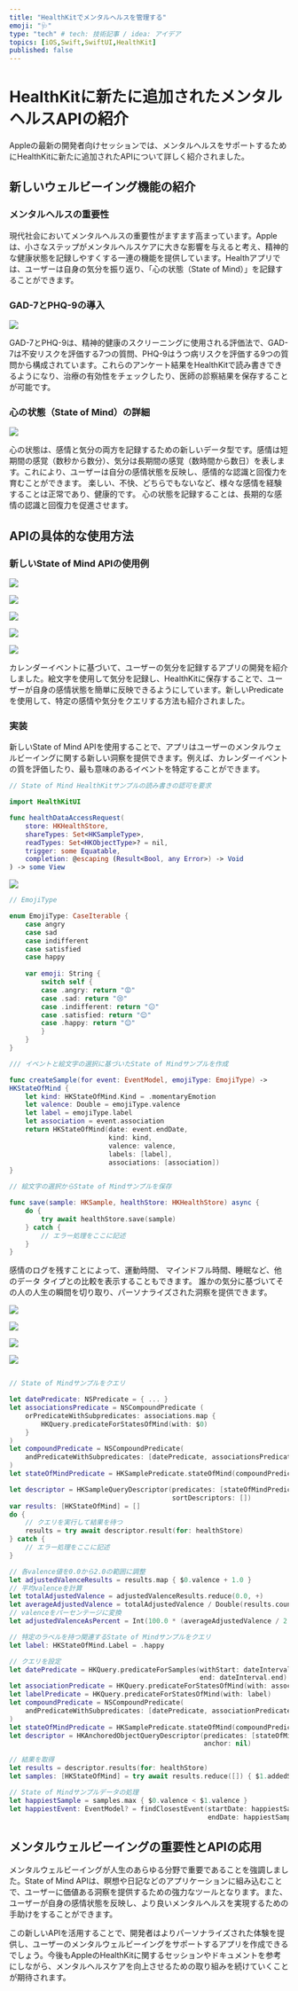 ```yaml
---
title: "HealthKitでメンタルヘルスを管理する"
emoji: "🩺"
type: "tech" # tech: 技術記事 / idea: アイデア
topics: [iOS,Swift,SwiftUI,HealthKit]
published: false
---
```


# HealthKitに新たに追加されたメンタルヘルスAPIの紹介

Appleの最新の開発者向けセッションでは、メンタルヘルスをサポートするためにHealthKitに新たに追加されたAPIについて詳しく紹介されました。

## 新しいウェルビーイング機能の紹介

### メンタルヘルスの重要性

現代社会においてメンタルヘルスの重要性がますます高まっています。Appleは、小さなステップがメンタルヘルスケアに大きな影響を与えると考え、精神的な健康状態を記録しやすくする一連の機能を提供しています。Healthアプリでは、ユーザーは自身の気分を振り返り、「心の状態（State of Mind）」を記録することができます。

### GAD-7とPHQ-9の導入

![](/images/2024-06-15-21-08-21.png)

GAD-7とPHQ-9は、精神的健康のスクリーニングに使用される評価法で、GAD-7は不安リスクを評価する7つの質問、PHQ-9はうつ病リスクを評価する9つの質問から構成されています。これらのアンケート結果をHealthKitで読み書きできるようになり、治療の有効性をチェックしたり、医師の診察結果を保存することが可能です。

### 心の状態（State of Mind）の詳細

![](/images/2024-06-13-05-51-37.png)

心の状態は、感情と気分の両方を記録するための新しいデータ型です。感情は短期間の感覚（数秒から数分）、気分は長期間の感覚（数時間から数日）を表します。これにより、ユーザーは自分の感情状態を反映し、感情的な認識と回復力を育むことができます。
楽しい、不快、どちらでもないなど、様々な感情を経験することは正常であり、健康的です。
心の状態を記録することは、長期的な感情の認識と回復力を促進させます。

## APIの具体的な使用方法

### 新しいState of Mind APIの使用例

![](/images/2024-06-13-05-56-09.png)

![](/images/2024-06-13-05-56-33.png)

![](/images/2024-06-13-05-57-04.png)

![](/images/2024-06-13-05-57-20.png)

![](/images/2024-06-13-05-57-50.png)

カレンダーイベントに基づいて、ユーザーの気分を記録するアプリの開発を紹介しました。絵文字を使用して気分を記録し、HealthKitに保存することで、ユーザーが自身の感情状態を簡単に反映できるようにしています。新しいPredicateを使用して、特定の感情や気分をクエリする方法も紹介されました。

### 実装

新しいState of Mind APIを使用することで、アプリはユーザーのメンタルウェルビーイングに関する新しい洞察を提供できます。例えば、カレンダーイベントの質を評価したり、最も意味のあるイベントを特定することができます。

```swift
// State of Mind HealthKitサンプルの読み書きの認可を要求

import HealthKitUI

func healthDataAccessRequest(
    store: HKHealthStore, 
    shareTypes: Set<HKSampleType>,
    readTypes: Set<HKObjectType>? = nil,
    trigger: some Equatable,
    completion: @escaping (Result<Bool, any Error>) -> Void
) -> some View

```

![](/images/2024-06-13-06-05-12.png)


```swift
// EmojiType

enum EmojiType: CaseIterable {
    case angry
    case sad
    case indifferent
    case satisfied
    case happy
    
    var emoji: String {
        switch self {
        case .angry: return "😡"
        case .sad: return "😢"
        case .indifferent: return "😐"
        case .satisfied: return "😌"
        case .happy: return "😊"
        }
    }
}

```

```swift
/// イベントと絵文字の選択に基づいたState of Mindサンプルを作成

func createSample(for event: EventModel, emojiType: EmojiType) ->
HKStateOfMind {
    let kind: HKStateOfMind.Kind = .momentaryEmotion
    let valence: Double = emojiType.valence
    let label = emojiType.label
    let association = event.association
    return HKStateOfMind(date: event.endDate,
                         kind: kind,
                         valence: valence,
                         labels: [label],
                         associations: [association])
}
```

```swift
// 絵文字の選択からState of Mindサンプルを保存

func save(sample: HKSample, healthStore: HKHealthStore) async {
    do {
        try await healthStore.save(sample)
    } catch {
        // エラー処理をここに記述
    }
}

```

感情のログを残すことによって、運動時間、 マインドフル時間、睡眠など、他のデータ タイプとの比較を表示することもできます。
誰かの気分に基づいてその人の人生の瞬間を切り取り、パーソナライズされた洞察を提供できます。

![](/images/2024-06-13-06-16-18.png)

![](/images/2024-06-13-06-16-35.png)

![](/images/2024-06-13-06-16-49.png)

![](/images/2024-06-13-06-17-03.png)

```swift

// State of Mindサンプルをクエリ

let datePredicate: NSPredicate = { ... }
let associationsPredicate = NSCompoundPredicate (
    orPredicateWithSubpredicates: associations.map {
        HKQuery.predicateForStatesOfMind(with: $0)
    }
)
let compoundPredicate = NSCompoundPredicate(
    andPredicateWithSubpredicates: [datePredicate, associationsPredicate]
)
let stateOfMindPredicate = HKSamplePredicate.stateOfMind(compoundPredicate)

let descriptor = HKSampleQueryDescriptor(predicates: [stateOfMindPredicate],
                                         sortDescriptors: [])
var results: [HKStateOfMind] = []
do {
    // クエリを実行して結果を待つ
    results = try await descriptor.result(for: healthStore)
} catch {
    // エラー処理をここに記述
}

// 各valence値を0.0から2.0の範囲に調整
let adjustedValenceResults = results.map { $0.valence + 1.0 }
// 平均valenceを計算
let totalAdjustedValence = adjustedValenceResults.reduce(0.0, +)
let averageAdjustedValence = totalAdjustedValence / Double(results.count)
// valenceをパーセンテージに変換
let adjustedValenceAsPercent = Int(100.0 * (averageAdjustedValence / 2.0))


```

```swift
// 特定のラベルを持つ関連するState of Mindサンプルをクエリ
let label: HKStateOfMind.Label = .happy

// クエリを設定
let datePredicate = HKQuery.predicateForSamples(withStart: dateInterval.start,
                                                end: dateInterval.end)
let associationPredicate = HKQuery.predicateForStatesOfMind(with: association)
let labelPredicate = HKQuery.predicateForStatesOfMind(with: label)
let compoundPredicate = NSCompoundPredicate(
    andPredicateWithSubpredicates: [datePredicate, associationPredicate, labelPredicate]
)
let stateOfMindPredicate = HKSamplePredicate.stateOfMind(compoundPredicate)
let descriptor = HKAnchoredObjectQueryDescriptor(predicates: [stateOfMindPredicate],
                                                 anchor: nil)

// 結果を取得
let results = descriptor.results(for: healthStore)
let samples: [HKStateOfMind] = try await results.reduce([]) { $1.addedSamples }

// State of Mindサンプルデータの処理
let happiestSample = samples.max { $0.valence < $1.valence }
let happiestEvent: EventModel? = findClosestEvent(startDate: happiestSample?.startDate,
                                                  endDate: happiestSample?.endDate)
```

## メンタルウェルビーイングの重要性とAPIの応用

メンタルウェルビーイングが人生のあらゆる分野で重要であることを強調しました。State of Mind APIは、瞑想や日記などのアプリケーションに組み込むことで、ユーザーに価値ある洞察を提供するための強力なツールとなります。また、ユーザーが自身の感情状態を反映し、より良いメンタルヘルスを実現するための手助けをすることができます。

この新しいAPIを活用することで、開発者はよりパーソナライズされた体験を提供し、ユーザーのメンタルウェルビーイングをサポートするアプリを作成できるでしょう。今後もAppleのHealthKitに関するセッションやドキュメントを参考にしながら、メンタルヘルスケアを向上させるための取り組みを続けていくことが期待されます。